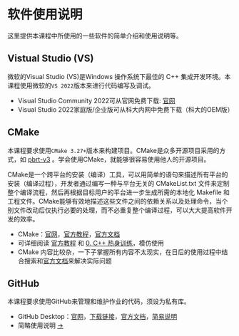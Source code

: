 # 软件使用说明

这里提供本课程中所使用的一些软件的简单介绍和使用说明等。

## Vistual Studio (VS)

微软的Visual Studio (VS)是Windows 操作系统下最佳的 C++ 集成开发环境。本课程使用微软的`VS 2022`版本来进行代码编写及调试。

- Visual Studio Community 2022可从官网免费下载: [官网](https://visualstudio.microsoft.com/zh-hans/vs/)
- Visual Studio 2022家庭版/企业版可从科大内网中免费下载（科大的OEM版）

## CMake

本课程要求使用`CMake 3.27+`版本来构建项目。CMake是众多开源项目采用的方式，如 [pbrt-v3](https://github.com/mmp/pbrt-v3) 。学会使用CMake，就能够很容易使用他人的开源项目。

CMake是一个跨平台的安装（编译）工具，可以用简单的语句来描述所有平台的安装（编译过程），开发者通过编写一种与平台无关的 CMakeList.txt 文件来定制整个编译流程，然后再根据目标用户的平台进一步生成所需的本地化 Makefile 和工程文件。CMake能够有效地描述这些文件之间的依赖关系以及处理命令，当个别文件改动后仅执行必要的处理，而不必重复整个编译过程，可以大大提高软件开发的效率。

- CMake：[官网](https://cmake.org/)，[官方教程](https://cmake.org/cmake/help/latest/guide/tutorial/index.html)，[官方文档](https://cmake.org/documentation/)
- 可详细阅读 [官方教程](https://cmake.org/cmake/help/latest/guide/tutorial/index.html) 和 [0. C++ 热身训练](0_CppPratices/)，模仿使用
- CMake 内容比较杂，一下子掌握所有内容不太现实，在日后的使用过程中结合搜索和[官方文档](https://cmake.org/documentation/)来解决实际问题

## GitHub

本课程要求使用GitHub来管理和维护作业的代码，须设为私有库。

- GitHub Desktop：[官网](https://desktop.github.com/)，[下载链接](https://central.github.com/deployments/desktop/desktop/latest/win32)，[官方文档](https://help.github.com/en/desktop)，[简易说明](Softwares/Github.md)
- 简略使用说明 [->](Github.md)
